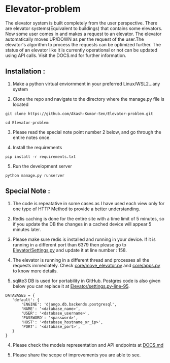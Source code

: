 # Elevator-problem

The elevator system is built completely from the user perspective. There are elevator systems(Equivalent to buildings) that contains some elevators. Now some user comes in and makes a request to an elevator. The elevator automatically moves UP/DOWN as per the request of the user.The elevator's algorithm to process the requests can be optimized further. The status of an elevator like it is currently operational or not can be updated using API calls. Visit the DOCS.md for further information.

## Installation : 
1. Make a python virtual enviornment in your preferred Linux/WSL2...any system

2. Clone the repo and navigate to the directory where the manage.py file is located
```
git clone https://github.com/Akash-Kumar-Sen/Elevator-problem.git
```
```
cd Elevator-problem
```

3. Please read the special note point number 2 below, and go through the entire notes once.

4. Install the requirements
```
pip install -r requirements.txt
```
5. Run the development server
```
python manage.py runserver
```

## Special Note :

1. The code is repeatative in some cases as I have used each view only for one type of HTTP Method to provide a better understanding.

2. Redis caching is done for the entire site with a time limit of 5 minutes, so if you update the DB the changes in a cached device will appear 5 minutes later.

3. Please make sure redis is installed and running in your device. If it is running in a different port than 6379 then please go to [Elevator/Settings.py](https://github.com/Akash-Kumar-Sen/Elevator-problem/blob/main/Elevator/settings.py) and update it at line number : 158.

4. The elevator is running in a different thread and processes all the requests immediately. Check [core/move_elevator.py](https://github.com/Akash-Kumar-Sen/Elevator-problem/blob/main/core/move_elevator.py) and [core/apps.py](https://github.com/Akash-Kumar-Sen/Elevator-problem/blob/main/core/apps.py) to know more details.

5. sqlite3 DB is used for portability in GitHub. Postgres code is also given below you can replace it at [Elevator/settings.py-line-95](https://github.com/Akash-Kumar-Sen/Elevator-problem/blob/main/Elevator/settings.py#L95).
```
DATABASES = {
   'default': {
       'ENGINE': 'django.db.backends.postgresql',
       'NAME': ‘<database_name>’,
       'USER': '<database_username>',
       'PASSWORD': '<password>',
       'HOST': '<database_hostname_or_ip>',
       'PORT': '<database_port>',
   }
}
```

4. Please check the models representation and API endpoints at [DOCS.md](https://github.com/Akash-Kumar-Sen/Elevator-problem/blob/main/DOCS.md)

5. Please share the scope of improvements you are able to see.
